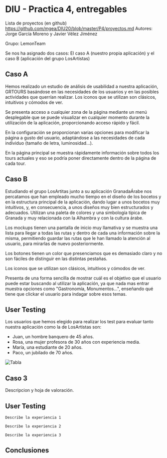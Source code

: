 # DIU - Practica 4, entregables

Lista de proyectos (en github) https://github.com/mgea/DIU20/blob/master/P4/proyectos.md
Autores: Jorge García Moreno y Javier Vélez Jiménez

Grupo: LemonTeam

Se nos ha asignado dos casos: El caso A (nuestro propia aplicación) y el caso B (aplicación del grupo LosArtistas)

## Caso A
Hemos realizado un estudio de análisis de usabilidad a nuestra aplicación, GRTOURS basándose en las necesidades de los usuarios y en las posibles actividades que querrían realizar. Los iconos que se utilizan son clásicos, intuitivos y cómodos de ver. 

Se presenta acceso a cualquier zona de la página mediante un menú desplegable que se puede visualizar en cualquier momento durante la utilización de la aplicación, proporcionando acceso rápido y fácil. 

En la configuración se proporcionan varias opciones para modificar la página a gusto del usuario, adaptándose a las necesidades de cada individuo (tamaño de letra, luminosidad...). 

En la página principal se muestra rápidamente información sobre todos los tours actuales y eso se podría poner directamente dentro de la página de cada tour.


## Caso B
Estudiando el grupo LosArtitas junto a su aplicación GranadaÁrabe nos percatamos que han empleado mucho tiempo en el diseño de los bocetos y en la estructura principal de la aplicación, dando lugar a unos bocetos muy intuitivos, y, en consecuencia, a unos diseños muy bien estructurados y adecuados. Utilizan una paleta de colores y una simbología típica de Granada y muy relacionada con la Alhambra y con la cultura árabe.

Los mockups tienen una pantalla de inicio muy llamativa y se muestra una lista para llegar a todas las rutas y dentro de cada una información sobre la misma, permitiendo guardar las rutas que le han llamado la atención al usuario, para mirarlas de nuevo posteriormente.

Los botones tienen un color que presenciamos que es demasiado claro y no son fáciles de distinguir en las distintas pestañas.

Los iconos que se utilizan son clásicos, intuitivos y cómodos de ver.

Presenta de una forma sencilla de mostrar cuál es el objetivo que el usuario puede estar buscando al utilizar la aplicación, ya que nada mas entrar muestra opciones como "Gastronomía, Monumentos...", enseñando qué tiene que clickar el usuario para indagar sobre esos temas.


## User Testing

Los usuarios que hemos elegido para realizar los test para evaluar tanto nuestra aplicación como la de LosArtistas son:
 - Juan, un hombre banquero de 45 años.
 - Rosa, una mujer profesora de 30 años con experiencia media.
 - María, una estudiante de 20 años.
 - Paco, un jubilado de 70 años.

![Tabla](https://user-images.githubusercontent.com/40770870/120208621-faaeab00-c22d-11eb-8da1-54db14c862cf.PNG)



## Caso 3

Descripcion y hoja de valoración.   

## User Testing

	Describe la experiencia 1

	Describe la experiencia 2

	Describe la experiencia 3


## Conclusiones
